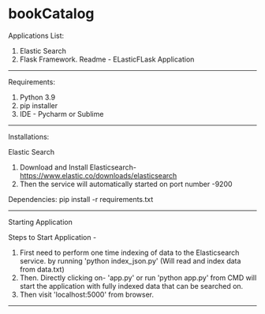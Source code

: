 # bookCatalog
Applications List:
1. Elastic Search
2. Flask Framework.
Readme - ELasticFLask Application
__________________________________________________________________________________________________________________________________________
Requirements:
1. Python 3.9
2. pip installer
3. IDE - Pycharm or Sublime
__________________________________________________________________________________________________________________________________________

Installations:

Elastic Search
1. Download and Install Elasticsearch- https://www.elastic.co/downloads/elasticsearch
2. Then the service will automatically started on port number -9200


Dependencies:
pip install -r requirements.txt
__________________________________________________________________________________________________________________________________________

Starting Application

Steps to Start Application -
1. First need to perform one time indexing of data to the Elasticsearch service. by running 'python index_json.py' (Will read and index data from data.txt)
2. Then. Directly clicking on-  'app.py' or run 'python app.py' from CMD will start the application with fully indexed data that can be searched on.
3. Then visit 'localhost:5000' from browser.
__________________________________________________________________________________________________________________________________________

